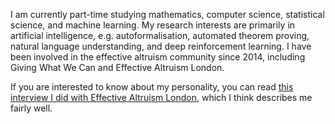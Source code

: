 I am currently part-time studying mathematics, computer science, statistical science, and machine learning. My research interests are primarily in artificial intelligence, e.g. autoformalisation, automated theorem proving, natural language understanding, and deep reinforcement learning. I have been involved in the effective altruism community since 2014, including Giving What We Can and Effective Altruism London.

If you are interested to know about my personality, you can read [this interview I did with Effective Altruism London](https://hnryjmes.substack.com/p/interview-effective-altruism-london), which I think describes me fairly well.

